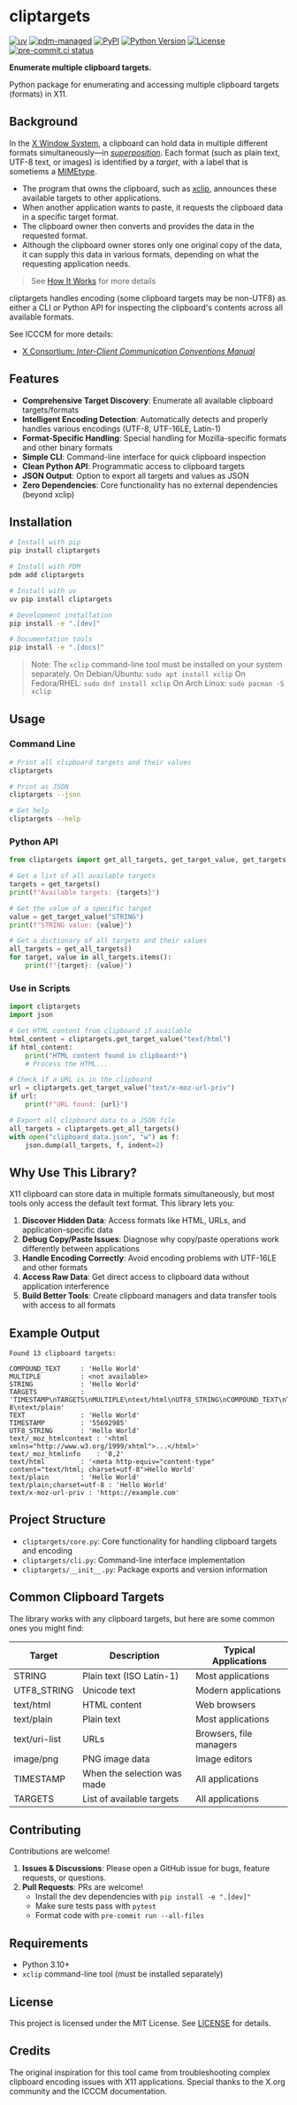 # cliptargets

[![uv](https://img.shields.io/endpoint?url=https://raw.githubusercontent.com/astral-sh/uv/main/assets/badge/v0.json)](https://github.com/astral-sh/uv)
[![pdm-managed](https://img.shields.io/badge/pdm-managed-blueviolet)](https://pdm.fming.dev)
[![PyPI](https://img.shields.io/pypi/v/cliptargets.svg)](https://pypi.org/project/cliptargets/)
[![Python Version](https://img.shields.io/pypi/pyversions/cliptargets.svg)](https://pypi.org/project/cliptargets/)
[![License](https://img.shields.io/pypi/l/cliptargets.svg)](https://github.com/lmmx/cliptargets/blob/main/LICENSE)
[![pre-commit.ci status](https://results.pre-commit.ci/badge/github/lmmx/cliptargets/master.svg)](https://results.pre-commit.ci/latest/github/lmmx/cliptargets/master)

**Enumerate multiple clipboard targets.**

Python package for enumerating and accessing multiple clipboard targets (formats) in X11.

## Background

In the [X Window System](https://en.wikipedia.org/wiki/X_Window_System), a clipboard can hold data
in multiple different formats simultaneously—in
*[superposition](https://en.wikipedia.org/wiki/Quantum_superposition)*. Each format (such as plain
text, UTF-8 text, or images) is identified by a *target*, with a label that is sometiems a [MIMEtype](https://en.wikipedia.org/wiki/Media_type).

- The program that owns the clipboard, such as [xclip](https://en.wikipedia.org/wiki/Xclip),
  announces these available targets to other applications.
- When another application wants to paste, it requests the clipboard data in a specific target format.
- The clipboard owner then converts and provides the data in the requested format.
- Although the clipboard owner stores only one original copy of the data, it can supply this data in
  various formats, depending on what the requesting application needs.

> See [How It Works](docs/how-it-works.md) for more details

cliptargets handles encoding (some clipboard targets may be non-UTF8) as either a CLI or Python API for inspecting the clipboard's contents across all available formats.

See ICCCM for more details:

- [X Consortium: _Inter-Client Communication Conventions Manual_](https://x.org/releases/X11R7.6/doc/xorg-docs/specs/ICCCM/icccm.html)

## Features

- **Comprehensive Target Discovery**: Enumerate all available clipboard targets/formats
- **Intelligent Encoding Detection**: Automatically detects and properly handles various encodings (UTF-8, UTF-16LE, Latin-1)
- **Format-Specific Handling**: Special handling for Mozilla-specific formats and other binary formats
- **Simple CLI**: Command-line interface for quick clipboard inspection
- **Clean Python API**: Programmatic access to clipboard targets
- **JSON Output**: Option to export all targets and values as JSON
- **Zero Dependencies**: Core functionality has no external dependencies (beyond xclip)

## Installation

```bash
# Install with pip
pip install cliptargets

# Install with PDM
pdm add cliptargets

# Install with uv
uv pip install cliptargets

# Development installation
pip install -e ".[dev]"

# Documentation tools
pip install -e ".[docs]"
```

> Note: The `xclip` command-line tool must be installed on your system separately.
> On Debian/Ubuntu: `sudo apt install xclip`
> On Fedora/RHEL: `sudo dnf install xclip`
> On Arch Linux: `sudo pacman -S xclip`

## Usage

### Command Line

```bash
# Print all clipboard targets and their values
cliptargets

# Print as JSON
cliptargets --json

# Get help
cliptargets --help
```

### Python API

```python
from cliptargets import get_all_targets, get_target_value, get_targets

# Get a list of all available targets
targets = get_targets()
print(f"Available targets: {targets}")

# Get the value of a specific target
value = get_target_value("STRING")
print(f"STRING value: {value}")

# Get a dictionary of all targets and their values
all_targets = get_all_targets()
for target, value in all_targets.items():
    print(f"{target}: {value}")
```

### Use in Scripts

```python
import cliptargets
import json

# Get HTML content from clipboard if available
html_content = cliptargets.get_target_value("text/html")
if html_content:
    print("HTML content found in clipboard!")
    # Process the HTML...

# Check if a URL is in the clipboard
url = cliptargets.get_target_value("text/x-moz-url-priv")
if url:
    print(f"URL found: {url}")

# Export all clipboard data to a JSON file
all_targets = cliptargets.get_all_targets()
with open("clipboard_data.json", "w") as f:
    json.dump(all_targets, f, indent=2)
```

## Why Use This Library?

X11 clipboard can store data in multiple formats simultaneously, but most tools only access the default text format. This library lets you:

1. **Discover Hidden Data**: Access formats like HTML, URLs, and application-specific data
2. **Debug Copy/Paste Issues**: Diagnose why copy/paste operations work differently between applications
3. **Handle Encoding Correctly**: Avoid encoding problems with UTF-16LE and other formats
4. **Access Raw Data**: Get direct access to clipboard data without application interference
5. **Build Better Tools**: Create clipboard managers and data transfer tools with access to all formats

## Example Output

```
Found 13 clipboard targets:

COMPOUND_TEXT     : 'Hello World'
MULTIPLE          : <not available>
STRING            : 'Hello World'
TARGETS           : 'TIMESTAMP\nTARGETS\nMULTIPLE\ntext/html\nUTF8_STRING\nCOMPOUND_TEXT\nTEXT\nSTRING\ntext/plain;charset=utf-8\ntext/plain'
TEXT              : 'Hello World'
TIMESTAMP         : '55692985'
UTF8_STRING       : 'Hello World'
text/_moz_htmlcontext : '<html xmlns="http://www.w3.org/1999/xhtml">...</html>'
text/_moz_htmlinfo    : '0,2'
text/html         : '<meta http-equiv="content-type" content="text/html; charset=utf-8">Hello World'
text/plain        : 'Hello World'
text/plain;charset=utf-8 : 'Hello World'
text/x-moz-url-priv : 'https://example.com'
```

## Project Structure

- `cliptargets/core.py`: Core functionality for handling clipboard targets and encoding
- `cliptargets/cli.py`: Command-line interface implementation
- `cliptargets/__init__.py`: Package exports and version information

## Common Clipboard Targets

The library works with any clipboard targets, but here are some common ones you might find:

| Target | Description | Typical Applications |
|--------|-------------|---------------------|
| STRING | Plain text (ISO Latin-1) | Most applications |
| UTF8_STRING | Unicode text | Modern applications |
| text/html | HTML content | Web browsers |
| text/plain | Plain text | Most applications |
| text/uri-list | URLs | Browsers, file managers |
| image/png | PNG image data | Image editors |
| TIMESTAMP | When the selection was made | All applications |
| TARGETS | List of available targets | All applications |

## Contributing

Contributions are welcome!

1. **Issues & Discussions**: Please open a GitHub issue for bugs, feature requests, or questions.
2. **Pull Requests**: PRs are welcome!
   - Install the dev dependencies with `pip install -e ".[dev]"`
   - Make sure tests pass with `pytest`
   - Format code with `pre-commit run --all-files`

## Requirements

- Python 3.10+
- `xclip` command-line tool (must be installed separately)

## License

This project is licensed under the MIT License. See [LICENSE](LICENSE) for details.

## Credits

The original inspiration for this tool came from troubleshooting complex clipboard encoding issues with X11 applications. Special thanks to the X.org community and the ICCCM documentation.
